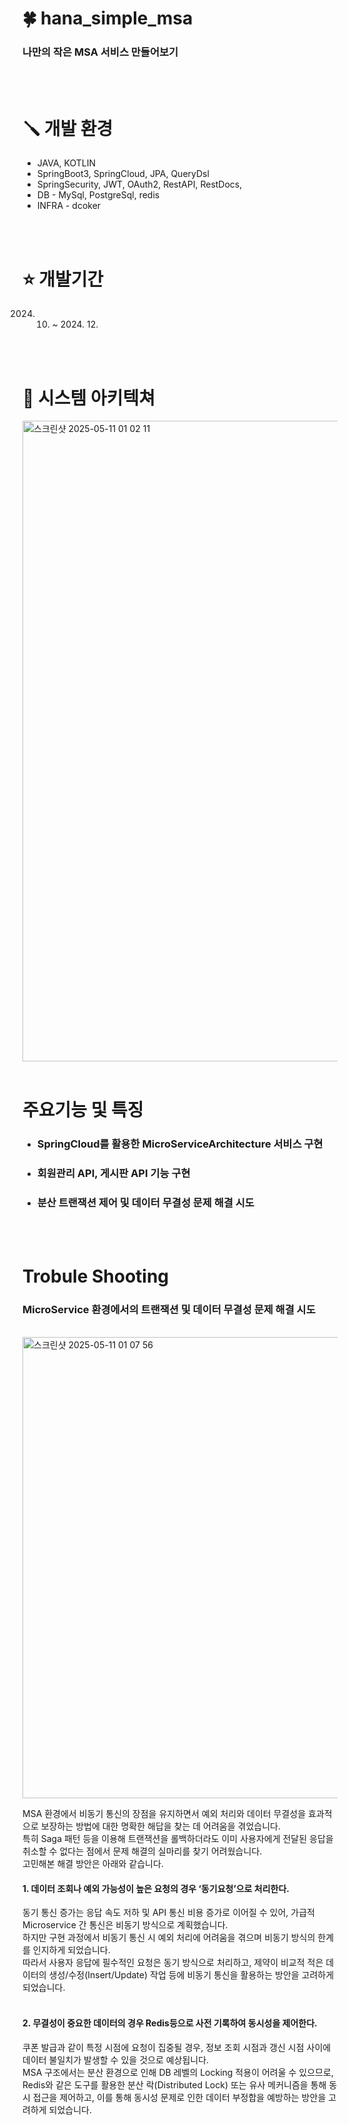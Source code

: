 # 🍀 hana_simple_msa
### 나만의 작은 MSA 서비스 만들어보기

<br/>
<br/>


# 🪛 개발 환경
* JAVA, KOTLIN
* SpringBoot3, SpringCloud, JPA, QueryDsl
* SpringSecurity, JWT, OAuth2, RestAPI, RestDocs,
* DB - MySql, PostgreSql, redis
* INFRA - dcoker
<br/>
<br/>


# ⭐ 개발기간
2024. 10. ~ 2024. 12.

<br/>
<br/>

# 📖 시스템 아키텍쳐
<img width="1025" alt="스크린샷 2025-05-11 01 02 11" src="https://github.com/user-attachments/assets/fa36bf3f-5fdd-471e-891d-4fc8a266a992" />

<br/>
<br/>


# 주요기능 및 특징
*  ### SpringCloud를 활용한 MicroServiceArchitecture 서비스 구현
*  ### 회원관리 API, 게시판 API 기능 구현
*  ### 분산 트랜잭션 제어 및 데이터 무결성 문제 해결 시도
    
  <br/>
  <br/>
  
# Trobule Shooting
### MicroService 환경에서의 트랜잭션 및 데이터 무결성 문제 해결 시도
<br/>
<img width="738" alt="스크린샷 2025-05-11 01 07 56" src="https://github.com/user-attachments/assets/11c8cfaa-ac0f-47bf-9aac-6f583120d734" />

MSA 환경에서 비동기 통신의 장점을 유지하면서 예외 처리와 데이터 무결성을 효과적으로 보장하는 방법에 대한 명확한 해답을 찾는 데 어려움을 겪었습니다.<br/>
특히 Saga 패턴 등을 이용해 트랜잭션을 롤백하더라도 이미 사용자에게 전달된 응답을 취소할 수 없다는 점에서 문제 해결의 실마리를 찾기 어려웠습니다.<br/>
고민해본 해결 방안은 아래와 같습니다.<br/>
#### 1. 데이터 조회나 예외 가능성이 높은 요청의 경우 ‘동기요청’으로 처리한다.
동기 통신 증가는 응답 속도 저하 및 API 통신 비용 증가로 이어질 수 있어, 가급적 Microservice 간 통신은 비동기 방식으로 계획했습니다.<br/>
하지만 구현 과정에서 비동기 통신 시 예외 처리에 어려움을 겪으며 비동기 방식의 한계를 인지하게 되었습니다.<br/>
따라서 사용자 응답에 필수적인 요청은 동기 방식으로 처리하고, 제약이 비교적 적은 데이터의 생성/수정(Insert/Update) 작업 등에 비동기 통신을 활용하는 방안을 고려하게 되었습니다.<br/>
<br/>
#### 2. 무결성이 중요한 데이터의 경우 Redis등으로 사전 기록하여 동시성을 제어한다.
쿠폰 발급과 같이 특정 시점에 요청이 집중될 경우, 정보 조회 시점과 갱신 시점 사이에 데이터 불일치가 발생할 수 있을 것으로 예상됩니다.<br/>
MSA 구조에서는 분산 환경으로 인해 DB 레벨의 Locking 적용이 어려울 수 있으므로, Redis와 같은 도구를 활용한 분산 락(Distributed Lock) 또는 유사 메커니즘을 통해 동시 접근을 제어하고, 이를 통해 동시성 문제로 인한 데이터 부정합을 예방하는 방안을 고려하게 되었습니다.<br/>
